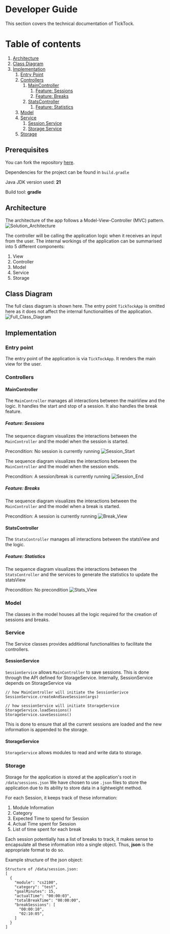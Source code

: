 # Developer Guide
This section covers the technical documentation of TickTock.

# Table of contents
1. [Architecture](#architecture)
2. [Class Diagram](#class-diagram)
3. [Implementation](#implementation)
    1. [Entry Point](#entry-point)
    2. [Controllers](#controllers)
       1. [MainController](#maincontroller)
          1. [Feature: Sessions](#feature-sessions)
          2. [Feature: Breaks](#feature-breaks)
       2. [StatsController](#statscontroller)
          1. [Feature: Statistics](#feature-statistics)
   3. [Model](#model)
   4. [Service](#service)
      1. [Session Service](#sessionservice)
      2. [Storage Service](#storageservice)
   5. [Storage](#storage)

## Prerequisites
You can fork the repository [here](https://github.com/Jen999/tick-tock).

Dependencies for the project can be found in `build.gradle`

Java JDK version used: __21__

Build tool: __gradle__

## Architecture
The architecture of the app follows a Model-View-Controller (MVC) pattern.
![Solution_Architecture](./developer_guide/SolutionArchitecture.svg)

The controller will be calling the application logic when it receives an input from the user.
The internal workings of the application can be summarised into 5 different components:
1. View
2. Controller
3. Model
4. Service
5. Storage

## Class Diagram
The full class diagram is shown here. The entry point `TickTockApp` is omitted here as it does not affect the
internal functionalities of the application.
![Full_Class_Diagram](./developer_guide/FullClassDiagram.svg)

## Implementation

### Entry point
The entry point of the application is via `TickTockApp`. It renders the main view for the user.

### Controllers
#### MainController
The `MainController` manages all interactions between the mainView and the logic. It handles the start and stop of a 
session. It also handles the break feature.

##### Feature: Sessions
The sequence diagram visualizes the interactions between the `MainController` and the model when the session is started.

Precondition: No session is currently running
![Session_Start](./developer_guide/SessionStartSeq.svg)

The sequence diagram visualizes the interactions between the `MainController` and the model when the 
session ends.

Precondition: A session/break is currently running
![Session_End](./developer_guide/SessionEndSeq.svg)

##### Feature: Breaks
The sequence diagram visualizes the interactions between the `MainController` and the model when a break is started.

Precondition: A session is currently running
![Break_View](./developer_guide/BreakSeq.svg)

#### StatsController
The `StatsController` manages all interactions between the statsView and the logic.

##### Feature: Statistics
The sequence diagram visualizes the interactions between the `StatsController` and the services to generate the 
statistics to update the statsView

Precondition: No precondition
![Stats_View](./developer_guide/StatsSeq.svg)

### Model
The classes in the model houses all the logic required for the creation of sessions and breaks.

### Service
The Service classes provides additional functionalities to facilitate the controllers.

#### SessionService
`SessionService` allows `MainController` to save sessions. This is done through the API defined for StorageService.
Internally, SessionService depends on StorageService via
```
// how MainController will initiate the SessionSerivce
SessionService.createAndSaveSession(args)

// how sessionService will initiate StorageService
StorageService.loadSessions()
StorageService.saveSessions()
```
This is done to ensure that all the current sessions are loaded and the new information is appended to the storage.

#### StorageService
`StorageService` allows modules to read and write data to storage.

### Storage
Storage for the application is stored at the application's root in `/data/sessions.json`
We have chosen to use `.json` files to store the application due to its ability to store data in a lightweight method.

For each Session, it keeps track of these information:
1. Module Information
2. Category
3. Expected Time to spend for Session
4. Actual Time spent for Session
5. List of time spent for each break

Each session potentially has a list of breaks to track, it makes sense to encapsulate all these information 
into a single object. Thus, __json__ is the appropriate format to do so.

Example structure of the json object:
```
Structure of /data/session.json:
[
  {
    "module": "cs2100",
    "category": "test",
    "goalMinutes": 15,
    "actualTime": "00:00:03",
    "totalBreakTime": "00:00:00",
    "breakSessions": [
      "00:00:10",
      "02:10:05",
    ]
  }
]
```


